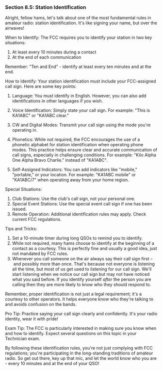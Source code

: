 
### Section 8.5: Station Identification

Alright, fellow hams, let's talk about one of the most fundamental rules in amateur radio: station identification. It's like signing your name, but over the airwaves!

When to Identify:
The FCC requires you to identify your station in two key situations:
1. At least every 10 minutes during a contact
2. At the end of each communication

Remember: "Ten and End" - identify at least every ten minutes and at the end.

How to Identify:
Your station identification must include your FCC-assigned call sign. Here are some key points:

1. Language: You must identify in English. However, you can also add identifications in other languages if you wish.

2. Voice Identification: Simply state your call sign. For example: "This is KA1ABC" or "KA1ABC clear."

3. CW and Digital Modes: Transmit your call sign using the mode you're operating in.

4. Phonetics: While not required, the FCC encourages the use of a phonetic alphabet for station identification when operating phone modes. This practice helps ensure clear and accurate communication of call signs, especially in challenging conditions. For example: "Kilo Alpha One Alpha Bravo Charlie." instead of "KA1ABC".

5. Self-Assigned Indicators: You can add indicators like "mobile," "portable," or your location. For example: "KA1ABC mobile" or "KA1ABC/7" when operating away from your home region.

Special Situations:
1. Club Stations: Use the club's call sign, not your personal one.
2. Special Event Stations: Use the special event call sign if one has been issued.
3. Remote Operation: Additional identification rules may apply. Check current FCC regulations.

Tips and Tricks:
1. Set a 10-minute timer during long QSOs to remind you to identify.
2. While not required, many hams choose to identify at the beginning of a contact as a courtesy. This is perfectly fine and usually a good idea, just not mandated by FCC rules.
3. Whenever you call someone on the air always say their call sign first – and possibly more than once. That's because not everyone is listening all the time, but most of us get used to listening for our call sign. We'll start listening when we notice our call sign but may not have noticed what you said before. If you identify yourself *after* the person you are calling then they are more likely to know who they should respond to.

Remember, proper identification is not just a legal requirement; it's a courtesy to other operators. It helps everyone know who they're talking to and avoids confusion on the bands.

Pro Tip: Practice saying your call sign clearly and confidently. It's your radio identity, wear it with pride!

Exam Tip: The FCC is particularly interested in making sure you know when and how to identify. Expect several questions on this topic in your Technician exam.

By following these identification rules, you're not just complying with FCC regulations; you're participating in the long-standing traditions of amateur radio. So get out there, key up that mic, and let the world know who you are - every 10 minutes and at the end of your QSO!
